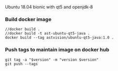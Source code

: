 Ubuntu 18.04 bionic with qt5 and openjdk-8

### Build docker image
```
//docker build .
//docker build -t ast-ubuntu-qt5-java .
docker build --tag astvision/ubuntu-qt5-java:1.0 .
```

### Push tags to maintain image on docker hub
```
git tag -a "$version" -m "version $version"
git push --tags
```
